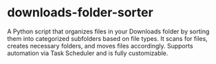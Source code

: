 # downloads-folder-sorter
A Python script that organizes files in your Downloads folder by sorting them into categorized subfolders based on file types. It scans for files, creates necessary folders, and moves files accordingly. Supports automation via Task Scheduler and is fully customizable.
